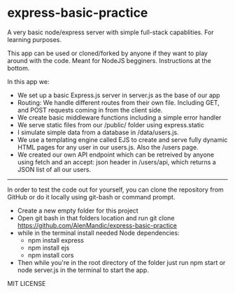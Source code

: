 # express-basic-practice
A very basic node/express server with simple full-stack capablities. For learning purposes.

This app can be used or cloned/forked by anyone if they want to play around with the code. Meant for NodeJS begginers. Instructions at the bottom.

In this app we:
- We set up a basic Express.js server in server.js as the base of our app
- Routing: We handle different routes from their own file. Including GET, and POST requests coming in from the client side.
- We create basic middleware functions including a simple error handler
- We serve static files from our /public/ folder using express.static
- I simulate simple data from a database in /data/users.js.
- We use a templating engine called EJS to create and serve fully dynamic HTML pages for any user in our users.js. Also the /users page.
- We created our own API endpoint which can be retreived by anyone using fetch and an accept: json header in /users/api, which returns a JSON list of all our users.
  
------------------------------------------------------------------------------------------------------------------------------------------------------------------------

  In order to test the code out for yourself, you can clone the repository from GitHub or do it locally using git-bash or command prompt.
   - Create a new empty folder for this project
   - Open git bash in that folders location and run git clone https://github.com/AlenMandic/express-basic-practice
   - while in the terminal install needed Node dependencies:
      - npm install express
      - npm install ejs
      - npm install cors
   - Then while you're in the root directory of the folder just run npm start or node server.js in the terminal to start the app.

MIT LICENSE
